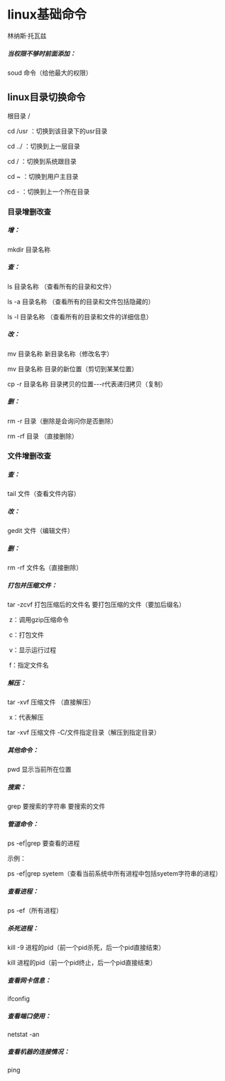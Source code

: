 # linux基础命令

林纳斯·托瓦兹 



##### 当权限不够时前面添加：

soud 命令（给他最大的权限）



## linux目录切换命令

根目录 /

cd /usr	：切换到该目录下的usr目录

cd ../	：切换到上一层目录

cd /		：切换到系统跟目录

cd ~		：切换到用户主目录

cd -		：切换到上一个所在目录



### 目录增删改查



##### 增：

mkdir 目录名称

##### 查：

ls  目录名称	（查看所有的目录和文件）

ls -a 目录名称	（查看所有的目录和文件包括隐藏的）

ls -l 目录名称 		（查看所有的目录和文件的详细信息）

##### 改：

mv  目录名称  新目录名称（修改名字）

mv  目录名称  目录的新位置（剪切到某某位置）

cp -r  目录名称 目录拷贝的位置---r代表递归拷贝（复制）

##### 删：

rm -r 目录（删除是会询问你是否删除）

rm -rf 目录	（直接删除）



### 文件增删改查



##### 查：

tail 文件（查看文件内容）

##### 改：

gedit 文件（编辑文件）

##### 删：

rm -rf 文件名（直接删除）

##### 打包并压缩文件：

tar -zcvf  打包压缩后的文件名  要打包压缩的文件（要加后缀名）

​	z：调用gzip压缩命令

​	c：打包文件

​	v：显示运行过程

​	f：指定文件名

##### 解压：

tar -xvf 压缩文件 （直接解压）

​	x：代表解压

tar -xvf 压缩文件 -C/文件指定目录（解压到指定目录）

##### 其他命令：

pwd   显示当前所在位置

##### 搜索：

grep 要搜索的字符串  要搜索的文件

##### 管道命令：

ps -ef|grep 要查看的进程

示例：

ps -ef|grep syetem（查看当前系统中所有进程中包括syetem字符串的进程）

##### 查看进程：

ps -ef（所有进程）

##### 杀死进程：

kill -9 进程的pid（前一个pid杀死，后一个pid直接结束）

kill 进程的pid（前一个pid终止，后一个pid直接结束）

##### 查看网卡信息：

ifconfig

##### 查看端口使用：

netstat -an

##### 查看机器的连接情况：

ping 